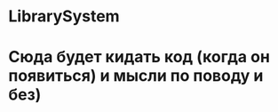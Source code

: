 LibrarySystem
=============
Сюда будет кидать код (когда он появиться) и мысли по поводу и без)
=================================================================

